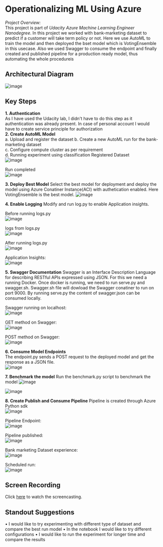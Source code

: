 # Operationalizing ML Using Azure

*Project Overview:*  
This project is part of _Udacity Azure Machine Learning Engineer Nanodegree_.
In this project we worked with bank-marketing dataset to predict if a customer will take term policy or not. Here we use AutoML to train the model and then deployed the bset model which is VotingEnsemble in this usecase. Also we used Swagger to consume the endpoint and finally created and published pipeline for a production ready model, thus automating the whole procedureis

## Architectural Diagram
![image](https://user-images.githubusercontent.com/27814345/115305289-b686b000-a183-11eb-8691-f3662d3c1274.png)
 

## Key Steps
**1. Authentication**  
As I have used the Udacity lab, I didn't have to do this step as it authentication was already present. In case of personal account I would have to create service principle for authorization  
**2. Create AutoML Model**  
  a. Upload and register the dataset
  b. Create a new AutoML run for the bank-marketing dataset  
  c. Configure compute cluster as per requirement  
  d. Running experiment using classification
Registered Dataset  
![image](https://user-images.githubusercontent.com/27814345/115306363-57c23600-a185-11eb-8d99-1ea06e1034a3.png)

Run completed  
![image](https://user-images.githubusercontent.com/27814345/115306586-abcd1a80-a185-11eb-9f7f-18ac327631f3.png)

**3. Deploy Best Model** 
Select the best model for deployment and deploy the model using Azure Conatiner Instance(ACI) with authetication enabled. Here VotingEnsemble is the best model.
![image](https://user-images.githubusercontent.com/27814345/115306824-ff3f6880-a185-11eb-94eb-79df44fc7ab0.png)

**4. Enable Logging** 
Modify and run log.py to enable Application insights.

Before running logs.py  
![image](https://user-images.githubusercontent.com/27814345/115307492-e8e5dc80-a186-11eb-8517-25cac9127d10.png)


logs from logs.py  
![image](https://user-images.githubusercontent.com/27814345/115307604-16cb2100-a187-11eb-9bf1-42f62453ddfa.png)

After running logs.py  
![image](https://user-images.githubusercontent.com/27814345/115307653-277b9700-a187-11eb-9031-387333f540e6.png)

Application Insights:  
![image](https://user-images.githubusercontent.com/27814345/115308410-47f82100-a188-11eb-9f53-9b8b3718882c.png)


**5. Swagger Documentation** 
Swagger is an Interface Description Language for describing RESTful APIs expressed using JSON. For this we need a running Docker. Once docker is running, we need to run serve.py and swagger.sh. Swagger.sh file will dowload the Swagger conatiner to run on port 9000. By running serve.py the content of swagger.json can be consumed locally.  

Swagger running on localhost:  
![image](https://user-images.githubusercontent.com/27814345/115309060-5c88e900-a189-11eb-8e07-320f8e3c5df6.png)

GET method on Swagger:  
![image](https://user-images.githubusercontent.com/27814345/115309156-8510e300-a189-11eb-94eb-e4c6e84a60d7.png)

POST method on Swagger:  
![image](https://user-images.githubusercontent.com/27814345/115309212-96f28600-a189-11eb-964e-c96b6d0a580d.png)

**6. Consume Model Endpoints**  
The endpoint.py sends a POST request to the deployed model and get the response as a JSON file.  
![image](https://user-images.githubusercontent.com/27814345/115309747-53e4e280-a18a-11eb-93b0-7be1db70fbf8.png)

**7. Benchmark the model**
Run the benchmark.py script to benchmark the model
![image](https://user-images.githubusercontent.com/27814345/115309907-8ee71600-a18a-11eb-8989-a16fb7724b67.png)

![image](https://user-images.githubusercontent.com/27814345/115309943-9a3a4180-a18a-11eb-9ad3-42a287c233d0.png)

**8. Create Publish and Consume Pipeline**
Pipeline is created through Azure Python sdk  
![image](https://user-images.githubusercontent.com/27814345/115310230-192f7a00-a18b-11eb-80b1-fa86c56a1823.png)

Pipeline Endpoint:  
![image](https://user-images.githubusercontent.com/27814345/115310311-3a906600-a18b-11eb-8103-fcf40046ef39.png)

Pipeline published:   
![image](https://user-images.githubusercontent.com/27814345/115310406-657aba00-a18b-11eb-8eaf-b63261d52106.png)

Bank marketing Dataset experience:  
![image](https://user-images.githubusercontent.com/27814345/115310549-965aef00-a18b-11eb-9478-b9d1e2968040.png)

Scheduled run:  
![image](https://user-images.githubusercontent.com/27814345/115310620-b4c0ea80-a18b-11eb-8d12-391e36ffe4a6.png)


## Screen Recording
Click [here](https://drive.google.com/file/d/12XJKjaxUsgBWBLr8-EDEL0R9iGnGkvcF/view?usp=sharing) to watch the screencasting.


## Standout Suggestions
•	I would like to try experimenting with different type of dataset and compare the best run model
•	In the notebook I would like to try different configurations
•	I would like to run the experiment for longer time and compare the results
